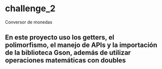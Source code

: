 # challenge_2
Conversor de monedas

## En este proyecto uso los getters, el polimorfismo, el manejo de APIs y la importación de la biblioteca Gson, además de utilizar operaciones matemáticas con doubles
